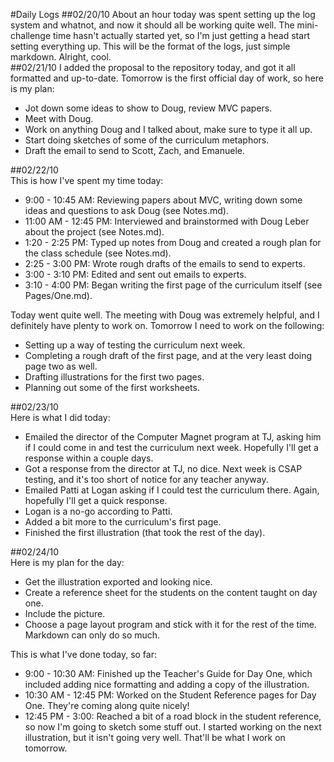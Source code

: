 #Daily Logs
##02/20/10
About an hour today was spent setting up the log system and whatnot, and now it should all be working quite well. The mini-challenge time hasn't actually started yet, so I'm just getting a head start setting everything up. This will be the format of the logs, just simple markdown. Alright, cool.  
##02/21/10
I added the proposal to the repository today, and got it all formatted and up-to-date. Tomorrow is the first official day of work, so here is my plan:

* Jot down some ideas to show to Doug, review MVC papers.  
* Meet with Doug.  
* Work on anything Doug and I talked about, make sure to type it all up.  
* Start doing sketches of some of the curriculum metaphors.  
* Draft the email to send to Scott, Zach, and Emanuele.  

##02/22/10  
This is how I've spent my time today:  

* 9:00 - 10:45 AM:  Reviewing papers about MVC, writing down some ideas and questions to ask Doug (see Notes.md).  
* 11:00 AM - 12:45 PM:  Interviewed and brainstormed with Doug Leber about the project (see Notes.md).  
* 1:20 - 2:25 PM:  Typed up notes from Doug and created a rough plan for the class schedule (see Notes.md).
* 2:25 - 3:00 PM:  Wrote rough drafts of the emails to send to experts.
* 3:00 - 3:10 PM:  Edited and sent out emails to experts.  
* 3:10 - 4:00 PM:  Began writing the first page of the curriculum itself (see Pages/One.md).  

Today went quite well. The meeting with Doug was extremely helpful, and I definitely have plenty to work on. Tomorrow I need to work on the following:

* Setting up a way of testing the curriculum next week.  
* Completing a rough draft of the first page, and at the very least doing page two as well.  
* Drafting illustrations for the first two pages.  
* Planning out some of the first worksheets.  

##02/23/10  
Here is what I did today:  

* Emailed the director of the Computer Magnet program at TJ, asking him if I could come in and test the curriculum next week. Hopefully I'll get a response within a couple days.  
* Got a response from the director at TJ, no dice. Next week is CSAP testing, and it's too short of notice for any teacher anyway.  
* Emailed Patti at Logan asking if I could test the curriculum there. Again, hopefully I'll get a quick response.  
* Logan is a no-go according to Patti.  
* Added a bit more to the curriculum's first page.
* Finished the first illustration (that took the rest of the day).  

##02/24/10  
Here is my plan for the day:  

* Get the illustration exported and looking nice.  
* Create a reference sheet for the students on the content taught on day one.  
* Include the picture.  
* Choose a page layout program and stick with it for the rest of the time. Markdown can only do so much.  

This is what I've done today, so far:  

* 9:00 - 10:30 AM:  Finished up the Teacher's Guide for Day One, which included adding nice formatting and adding a copy of the illustration.  
* 10:30 AM - 12:45 PM:  Worked on the Student Reference pages for Day One. They're coming along quite nicely!  
* 12:45 PM - 3:00:  Reached a bit of a road block in the student reference, so now I'm going to sketch some stuff out. I started working on the next illustration, but it isn't going very well. That'll be what I work on tomorrow.